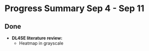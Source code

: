 # Progress Summary Sep 4 - Sep 11

## Done

* **DL4SE literature review:**
    * Heatmap in grayscale